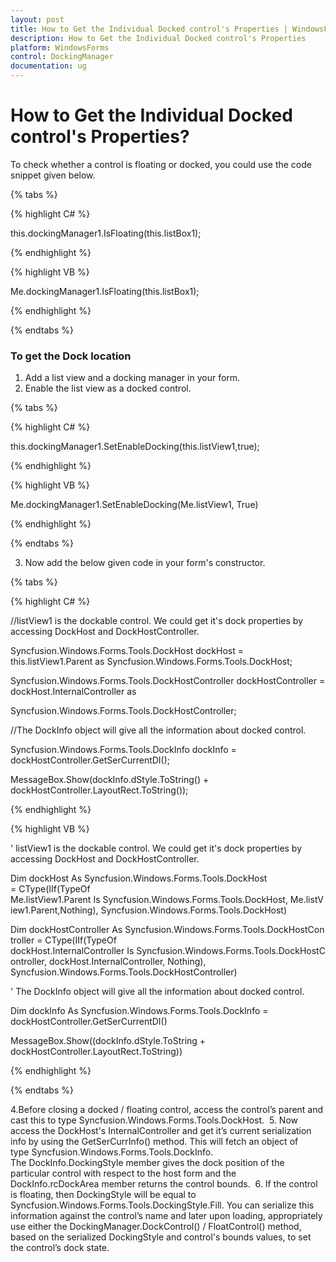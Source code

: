 ```yaml
---
layout: post
title: How to Get the Individual Docked control's Properties | WindowsForms | Syncfusion
description: How to Get the Individual Docked control's Properties
platform: WindowsForms
control: DockingManager
documentation: ug
---
```


# How to Get the Individual Docked control's Properties?

To check whether a control is floating or docked, you could use the code snippet given below.

{% tabs %}

{% highlight C# %}

this.dockingManager1.IsFloating(this.listBox1);

{% endhighlight %}


{% highlight VB %}


Me.dockingManager1.IsFloating(this.listBox1);

{% endhighlight %}

{% endtabs %}

### To get the Dock location

1. Add a list view and a docking manager in your form.
2. Enable the list view as a docked control.

{% tabs %}

{% highlight C# %}

this.dockingManager1.SetEnableDocking(this.listView1,true);

{% endhighlight %}


{% highlight VB %}


Me.dockingManager1.SetEnableDocking(Me.listView1, True)

{% endhighlight %}

{% endtabs %}
  

3. Now add the below given code in your form's constructor.

  {% tabs %}

{% highlight C# %}

//listView1 is the dockable control. We could get it's dock properties by accessing DockHost and DockHostController.

Syncfusion.Windows.Forms.Tools.DockHost dockHost = this.listView1.Parent as Syncfusion.Windows.Forms.Tools.DockHost;

Syncfusion.Windows.Forms.Tools.DockHostController dockHostController = dockHost.InternalController as

Syncfusion.Windows.Forms.Tools.DockHostController;


//The DockInfo object will give all the information about docked control.

Syncfusion.Windows.Forms.Tools.DockInfo dockInfo = dockHostController.GetSerCurrentDI();

MessageBox.Show(dockInfo.dStyle.ToString() + dockHostController.LayoutRect.ToString());

{% endhighlight %}


{% highlight VB %}


' listView1 is the dockable control. We could get it's dock properties by accessing DockHost and DockHostController.

Dim dockHost As Syncfusion.Windows.Forms.Tools.DockHost = CType(IIf(TypeOf Me.listView1.Parent Is Syncfusion.Windows.Forms.Tools.DockHost, Me.listView1.Parent,Nothing), Syncfusion.Windows.Forms.Tools.DockHost)

Dim dockHostController As Syncfusion.Windows.Forms.Tools.DockHostController = CType(IIf(TypeOf dockHost.InternalController Is Syncfusion.Windows.Forms.Tools.DockHostController, dockHost.InternalController, Nothing), Syncfusion.Windows.Forms.Tools.DockHostController)


' The DockInfo object will give all the information about docked control.

Dim dockInfo As Syncfusion.Windows.Forms.Tools.DockInfo = dockHostController.GetSerCurrentDI()

MessageBox.Show((dockInfo.dStyle.ToString + dockHostController.LayoutRect.ToString))

{% endhighlight %}

{% endtabs %}

4.Before closing a docked / floating control, access the control’s parent and cast this to type Syncfusion.Windows.Forms.Tools.DockHost. 
5. Now access the DockHost's InternalController and get it’s current serialization info by using the GetSerCurrInfo() method. This will fetch an object of type Syncfusion.Windows.Forms.Tools.DockInfo. The DockInfo.DockingStyle member gives the dock position of the particular control with respect to the host form and the DockInfo.rcDockArea member returns the control bounds. 
6. If the control is floating, then DockingStyle will be equal to Syncfusion.Windows.Forms.Tools.DockingStyle.Fill. You can serialize this information against the control’s name and later upon loading, appropriately use either the DockingManager.DockControl() / FloatControl() method, based on the serialized DockingStyle and control's bounds values, to set the control’s dock state.


